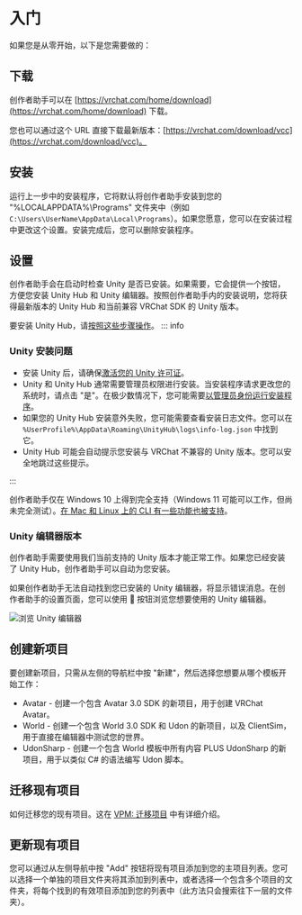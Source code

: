 # 入门

如果您是从零开始，以下是您需要做的：

## 下载
创作者助手可以在 [https://vrchat.com/home/download](https://vrchat.com/home/download) 下载。

您也可以通过这个 URL 直接下载最新版本：[https://vrchat.com/download/vcc](https://vrchat.com/download/vcc)。

## 安装
运行上一步中的安装程序，它将默认将创作者助手安装到您的 "%LOCALAPPDATA%\Programs" 文件夹中（例如 `C:\Users\UserName\AppData\Local\Programs`）。如果您愿意，您可以在安装过程中更改这个设置。安装完成后，您可以删除安装程序。

## 设置
创作者助手会在启动时检查 Unity 是否已安装。如果需要，它会提供一个按钮，方便您安装 Unity Hub 和 Unity 编辑器。按照创作者助手内的安装说明，您将获得最新版本的 Unity Hub 和当前兼容 VRChat SDK 的 Unity 版本。

要安装 Unity Hub，请[按照这些步骤操作](https://learn.unity.com/tutorial/install-the-unity-hub-and-editor)。
::: info

### Unity 安装问题

- 安装 Unity 后，请确保[激活您的 Unity 许可证](https://support.unity.com/hc/en-us/articles/211438683-How-do-I-activate-my-license-)。
- Unity 和 Unity Hub 通常需要管理员权限进行安装。当安装程序请求更改您的系统时，请点击 "是"。在极少数情况下，您可能需要[以管理员身份运行安装程序](https://www.windowscentral.com/how-run-app-administrator-windows-10)。
- 如果您的 Unity Hub 安装意外失败，您可能需要查看安装日志文件。您可以在 `%UserProfile%\AppData\Roaming\UnityHub\logs\info-log.json` 中找到它。
- Unity Hub 可能会自动提示您安装与 VRChat 不兼容的 Unity 版本。您可以安全地跳过这些提示。

:::

创作者助手仅在 Windows 10 上得到完全支持（Windows 11 可能可以工作，但尚未完全测试）。[在 Mac 和 Linux 上的 CLI 有一些功能也被支持](/vcc.docs.vrchat.com/vpm/cli#mac-and-linux-support)。

### Unity 编辑器版本
创作者助手需要使用我们当前支持的 Unity 版本才能正常工作。如果您已经安装了 Unity Hub，创作者助手可以自动为您安装。

如果创作者助手无法自动找到您已安装的 Unity 编辑器，将显示错误消息。在创作者助手的设置页面，您可以使用 📁 按钮浏览您想要使用的 Unity 编辑器。

![浏览 Unity 编辑器](/vcc.docs.vrchat.com/images/browse-unity-editor.png)

## 创建新项目

要创建新项目，只需从左侧的导航栏中按 "新建"，然后选择您想要从哪个模板开始工作：
* Avatar - 创建一个包含 Avatar 3.0 SDK 的新项目，用于创建 VRChat Avatar。
* World - 创建一个包含 World 3.0 SDK 和 Udon 的新项目，以及 ClientSim，用于直接在编辑器中测试您的世界。
* UdonSharp - 创建一个包含 World 模板中所有内容 PLUS UdonSharp 的新项目，用于以类似 C# 的语法编写 Udon 脚本。

## 迁移现有项目

如何迁移您的现有项目。这在 [VPM: 迁移项目](/vcc.docs.vrchat.com/vpm/migrating) 中有详细介绍。

## 更新现有项目

您可以通过从左侧导航中按 "Add" 按钮将现有项目添加到您的主项目列表。您可以选择一个单独的项目文件夹将其添加到列表中，或者选择一个包含多个项目的文件夹，将每个找到的有效项目添加到您的列表中（此方法只会搜索往下一层的文件夹）。
